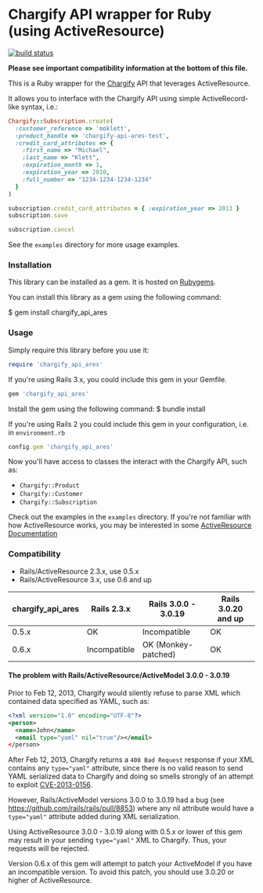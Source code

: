 Chargify API wrapper for Ruby (using ActiveResource)
====================================================
[![build status](https://secure.travis-ci.org/chargify/chargify_api_ares.png)](http://travis-ci.org/chargify/chargify_api_ares)

**Please see important compatibility information at the bottom of this file.**

This is a Ruby wrapper for the [Chargify](http://chargify.com) API that leverages ActiveResource.

It allows you to interface with the Chargify API using simple ActiveRecord-like syntax, i.e.:

``` ruby
Chargify::Subscription.create(
  :customer_reference => 'moklett',
  :product_handle => 'chargify-api-ares-test',
  :credit_card_attributes => {
    :first_name => "Michael",
    :last_name => "Klett",
    :expiration_month => 1,
    :expiration_year => 2010,
    :full_number => "1234-1234-1234-1234"
  }
)

subscription.credit_card_attributes = { :expiration_year => 2013 }
subscription.save

subscription.cancel
```

See the `examples` directory for more usage examples.

### Installation

This library can be installed as a gem. It is hosted on [Rubygems](http://rubygems.org).

You can install this library as a gem using the following command:

$ gem install chargify_api_ares

### Usage

Simply require this library before you use it:

``` ruby
require 'chargify_api_ares'
```

If you're using Rails 3.x, you could include this gem in your Gemfile.
``` ruby
gem 'chargify_api_ares'
```

Install the gem using the following command:
$ bundle install

If you're using Rails 2 you could include this gem in your configuration, i.e. in `environment.rb`

``` ruby
config.gem 'chargify_api_ares'
```
    
Now you'll have access to classes the interact with the Chargify API, such as:

* `Chargify::Product`  
* `Chargify::Customer`  
* `Chargify::Subscription`

Check out the examples in the `examples` directory.  If you're not familiar with how ActiveResource works, you may be interested in some [ActiveResource Documentation](http://apidock.com/rails/ActiveResource/Base)

### Compatibility

* Rails/ActiveResource 2.3.x, use 0.5.x
* Rails/ActiveResource 3.x, use 0.6 and up

| chargify_api_ares | Rails 2.3.x  | Rails 3.0.0 - 3.0.19 | Rails 3.0.20 and up |
| ----------------- | -----------  | -------------------- | ------------------- |
| 0.5.x             | OK           | Incompatible         | OK                  |
| 0.6.x             | Incompatible | OK (Monkey-patched)  | OK                  |

#### The problem with Rails/ActiveResource/ActiveModel 3.0.0 - 3.0.19

Prior to Feb 12, 2013, Chargify would silently refuse to parse XML which
contained data specified as YAML, such as:

```xml
<?xml version="1.0" encoding="UTF-8"?>
<person>
  <name>John</name>
  <email type="yaml" nil="true"/></email>
</person>
```

After Feb 12, 2013, Chargify returns a `400 Bad Request` response if
your XML contains any `type="yaml"` attribute, since there is no valid
reason to send YAML serialized data to Chargify and doing so smells
strongly of an attempt to exploit
[CVE-2013-0156](https://groups.google.com/forum/?fromgroups=#!topic/rubyonrails-security/61bkgvnSGTQ).

However, Rails/ActiveModel versions 3.0.0 to 3.0.19 had a bug (see
<https://github.com/rails/rails/pull/8853>) where any nil attribute
would have a `type="yaml"` attribute added during XML serialization.

Using ActiveResource 3.0.0 - 3.0.19 along with 0.5.x or lower of this
gem may result in your sending `type="yaml"` XML to Chargify. Thus, your
requests will be rejected.

Version 0.6.x of this gem will attempt to patch your ActiveModel if you
have an incompatible version.  To avoid this patch, you should use
3.0.20 or higher of ActiveResource.
